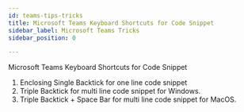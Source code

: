 ```yaml
---
id: teams-tips-tricks
title: Microsoft Teams Keyboard Shortcuts for Code Snippet
sidebar_label: Microsoft Teams Tricks
sidebar_position: 0

---
```

Microsoft Teams Keyboard Shortcuts for Code Snippet

1. Enclosing Single Backtick  for one line code snippet
2. Triple Backtick for multi line code snippet for Windows.
3. Triple Backtick + Space Bar for multi line code snippet for MacOS.